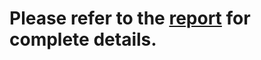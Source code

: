 # Please refer to the [report](https://github.com/mbharad/Scotus_LSTM/blob/master/SCOTUS_Report.pdf) for complete details.
